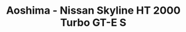 ---
layout: product
title: "Aoshima - Nissan Skyline HT 2000 Turbo GT-E S"
price: "TBA" 
desc: "N/A"
img_path: "/assets/img/AO42694.webp"
brand: "N/A"
available: false
special_offer: false
new: false
soon: false
cat: "010000"
subcat: "013700"
subsubcat: "0N/A"
sifra: "AO42694"
popular: false
spec: false
---
